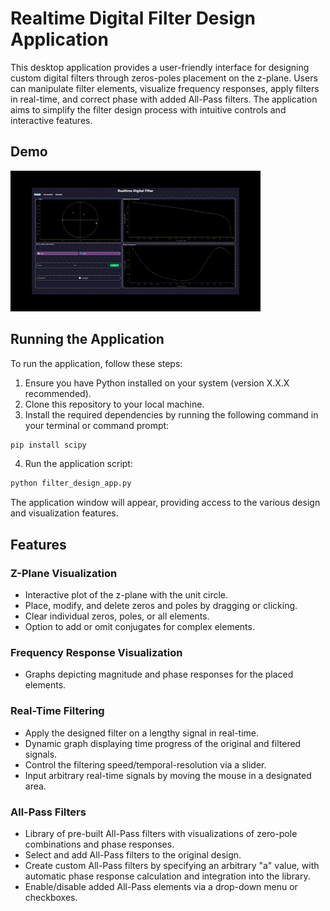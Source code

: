 # Realtime Digital Filter Design Application

This desktop application provides a user-friendly interface for designing custom digital filters through zeros-poles placement on the z-plane. Users can manipulate filter elements, visualize frequency responses, apply filters in real-time, and correct phase with added All-Pass filters. The application aims to simplify the filter design process with intuitive controls and interactive features.

## Demo

![Demo](Demo.gif)


## Running the Application

To run the application, follow these steps:

1. Ensure you have Python installed on your system (version X.X.X recommended).
2. Clone this repository to your local machine.
3. Install the required dependencies by running the following command in your terminal or command prompt:

```bash
pip install scipy
```

4. Run the application script:

```bash
python filter_design_app.py
```

The application window will appear, providing access to the various design and visualization features.

## Features

### Z-Plane Visualization
- Interactive plot of the z-plane with the unit circle.
- Place, modify, and delete zeros and poles by dragging or clicking.
- Clear individual zeros, poles, or all elements.
- Option to add or omit conjugates for complex elements.

### Frequency Response Visualization
- Graphs depicting magnitude and phase responses for the placed elements.

### Real-Time Filtering
- Apply the designed filter on a lengthy signal in real-time.
- Dynamic graph displaying time progress of the original and filtered signals.
- Control the filtering speed/temporal-resolution via a slider.
- Input arbitrary real-time signals by moving the mouse in a designated area.

### All-Pass Filters
- Library of pre-built All-Pass filters with visualizations of zero-pole combinations and phase responses.
- Select and add All-Pass filters to the original design.
- Create custom All-Pass filters by specifying an arbitrary "a" value, with automatic phase response calculation and integration into the library.
- Enable/disable added All-Pass elements via a drop-down menu or checkboxes.
